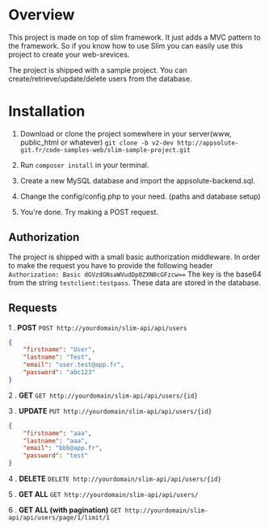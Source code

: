 # Overview
This project is made on top of slim framework. It just adds a MVC pattern to the framework. So if you know how to use Slim you can easily use this project to create your web-srevices.

The project is shipped with a sample project. You can create/retrieve/update/delete users from the database. 

# Installation
1) Download or clone the project somewhere in your server(www, public_html or whatever)
```git clone -b v2-dev http://appsolute-git.fr/code-samples-web/slim-sample-project.git```

2) Run ```composer install``` in your terminal.

3) Create a new MySQL database and import the appsolute-backend.sql.

4) Change the config/config.php to your need. (paths and database setup)

5) You're done. Try making a POST request.


## Authorization
The project is shipped with a small basic authorization middleware. In order to make the request you have to provide the following header
```Authorization: Basic dGVzdGNsaWVudDp0ZXN0cGFzcw==```
The key is the base64 from the string ```testclient:testpass```. These data are stored in the database.

## Requests

1 . **POST**
```POST http://yourdomain/slim-api/api/users```
```JSON
{
    "firstname": "User",
    "lastname": "Test",
    "email": "user.test@app.fr",
    "password": "abc123"
}
```

2 . **GET**
```GET http://yourdomain/slim-api/api/users/{id}```

3 . **UPDATE**
```PUT http://yourdomain/slim-api/api/users/{id}```
```JSON
{
    "firstname": "aaa",
    "lastname": "aaa",
    "email": "bbb@app.fr",
    "password": "test"
}
```

4 . **DELETE**
```DELETE http://yourdomain/slim-api/api/users/{id}```

5 . **GET ALL**
```GET http://yourdomain/slim-api/api/users/```

6 . **GET ALL (with pagination)**
```GET http://yourdomain/slim-api/api/users/page/1/limit/1```